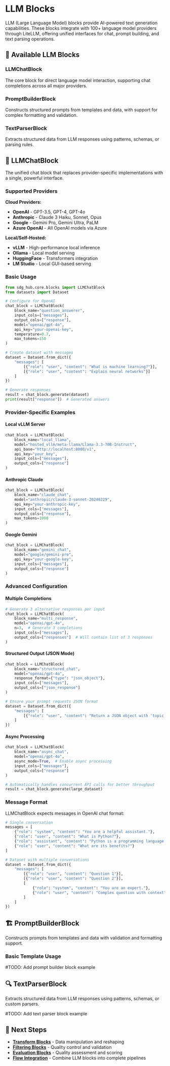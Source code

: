 # LLM Blocks

LLM (Large Language Model) blocks provide AI-powered text generation capabilities. These blocks integrate with 100+ language model providers through LiteLLM, offering unified interfaces for chat, prompt building, and text parsing operations.

## 🧠 Available LLM Blocks

### LLMChatBlock
The core block for direct language model interaction, supporting chat completions across all major providers.

### PromptBuilderBlock  
Constructs structured prompts from templates and data, with support for complex formatting and validation.

### TextParserBlock
Extracts structured data from LLM responses using patterns, schemas, or parsing rules.

## 🚀 LLMChatBlock

The unified chat block that replaces provider-specific implementations with a single, powerful interface.

### Supported Providers

**Cloud Providers:**
- **OpenAI** - GPT-3.5, GPT-4, GPT-4o
- **Anthropic** - Claude 3 Haiku, Sonnet, Opus
- **Google** - Gemini Pro, Gemini Ultra, PaLM
- **Azure OpenAI** - All OpenAI models via Azure

**Local/Self-Hosted:**
- **vLLM** - High-performance local inference
- **Ollama** - Local model serving
- **HuggingFace** - Transformers integration
- **LM Studio** - Local GUI-based serving

### Basic Usage

```python
from sdg_hub.core.blocks import LLMChatBlock
from datasets import Dataset

# Configure for OpenAI
chat_block = LLMChatBlock(
    block_name="question_answerer",
    input_cols=["messages"],
    output_cols=["response"],
    model="openai/gpt-4o",
    api_key="your-openai-key",
    temperature=0.7,
    max_tokens=150
)

# Create dataset with messages
dataset = Dataset.from_dict({
    "messages": [
        [{"role": "user", "content": "What is machine learning?"}],
        [{"role": "user", "content": "Explain neural networks"}]
    ]
})

# Generate responses
result = chat_block.generate(dataset)
print(result["response"])  # Generated answers
```

### Provider-Specific Examples

#### Local vLLM Server
```python
chat_block = LLMChatBlock(
    block_name="local_llama",
    model="hosted_vllm/meta-llama/Llama-3.3-70B-Instruct", 
    api_base="http://localhost:8000/v1",
    api_key="your_key",
    input_cols=["messages"],
    output_cols=["response"]
)
```

#### Anthropic Claude
```python
chat_block = LLMChatBlock(
    block_name="claude_chat",
    model="anthropic/claude-3-sonnet-20240229",
    api_key="your-anthropic-key",
    input_cols=["messages"], 
    output_cols=["response"],
    max_tokens=1000
)
```

#### Google Gemini
```python
chat_block = LLMChatBlock(
    block_name="gemini_chat",
    model="google/gemini-pro",
    api_key="your-google-key",
    input_cols=["messages"],
    output_cols=["response"]
)
```

### Advanced Configuration

#### Multiple Completions
```python
# Generate 3 alternative responses per input
chat_block = LLMChatBlock(
    block_name="multi_response",
    model="openai/gpt-4o",
    n=3,  # Generate 3 completions
    input_cols=["messages"],
    output_cols=["responses"]  # Will contain list of 3 responses
)
```

#### Structured Output (JSON Mode)
```python
chat_block = LLMChatBlock(
    block_name="structured_chat",
    model="openai/gpt-4o",
    response_format={"type": "json_object"},
    input_cols=["messages"],
    output_cols=["json_response"]
)

# Ensure your prompt requests JSON format
dataset = Dataset.from_dict({
    "messages": [
        [{"role": "user", "content": "Return a JSON object with 'topic' and 'summary' fields about machine learning"}]
    ]
})
```

#### Async Processing
```python
chat_block = LLMChatBlock(
    block_name="async_chat",
    model="openai/gpt-4o",
    async_mode=True,  # Enable async processing
    input_cols=["messages"],
    output_cols=["response"]
)

# Automatically handles concurrent API calls for better throughput
result = chat_block.generate(large_dataset)
```

### Message Format

LLMChatBlock expects messages in OpenAI chat format:

```python
# Single conversation
messages = [
    {"role": "system", "content": "You are a helpful assistant."},
    {"role": "user", "content": "What is Python?"},
    {"role": "assistant", "content": "Python is a programming language."},
    {"role": "user", "content": "What are its benefits?"}
]

# Dataset with multiple conversations
dataset = Dataset.from_dict({
    "messages": [
        [{"role": "user", "content": "Question 1"}],
        [{"role": "user", "content": "Question 2"}],
        [
            {"role": "system", "content": "You are an expert."},
            {"role": "user", "content": "Complex question with context"}
        ]
    ]
})
```

## 🏗️ PromptBuilderBlock

Constructs prompts from templates and data with validation and formatting support.

### Basic Template Usage

#TODO: Add prompt builder block example

## 🔍 TextParserBlock

Extracts structured data from LLM responses using patterns, schemas, or custom parsers.

#TODO: Add text parser block example


## 🚀 Next Steps

- **[Transform Blocks](transform-blocks.md)** - Data manipulation and reshaping
- **[Filtering Blocks](filtering-blocks.md)** - Quality control and validation
- **[Evaluation Blocks](evaluation-blocks.md)** - Quality assessment and scoring
- **[Flow Integration](../flows/overview.md)** - Combine LLM blocks into complete pipelines